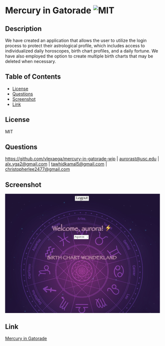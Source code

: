 # Mercury in Gatorade ![MIT](https://img.shields.io/badge/license-MIT-green)


## Description
We have created an application that allows the user to utilize the login process to protect their astrological profile, which includes access to individualized daily horoscopes, birth chart profiles, and a daily fortune. We have also employed the option to create multiple birth charts that may be deleted when necessary. 

## Table of Contents
- [License](#license)
- [Questions](#questions)
- [Screenshot](#screenshot)
- [Link](#link)

## License
MIT

## Questions
https://github.com/vlexaega/mercury-in-gatorade-wip |
aurorast@usc.edu | alx.vga2@gmail.com | tawhidkamal5@gmail.com | christopherlee2477@gmail.com

## Screenshot
![Image](./screenshot.png)

## Link 
[Mercury in Gatorade](https://mercury-in-gatorade-548eb4ca1710.herokuapp.com/)
